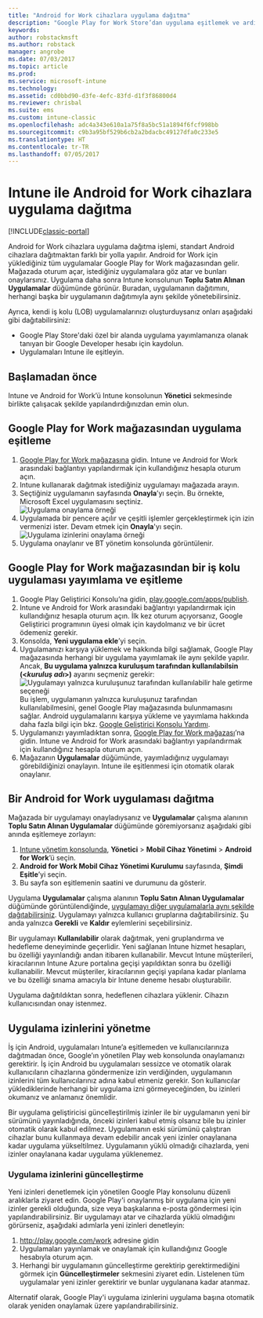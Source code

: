 ```yaml
---
title: "Android for Work cihazlara uygulama dağıtma"
description: "Google Play for Work Store’dan uygulama eşitlemek ve ardından Android for Work cihazlara dağıtmak için bu konuyu kullanın."
keywords: 
author: robstackmsft
ms.author: robstack
manager: angrobe
ms.date: 07/03/2017
ms.topic: article
ms.prod: 
ms.service: microsoft-intune
ms.technology: 
ms.assetid: cd0bbd90-d3fe-4efc-83fd-d1f3f86800d4
ms.reviewer: chrisbal
ms.suite: ems
ms.custom: intune-classic
ms.openlocfilehash: adc4a343e610a1a75f8a5bc51a1894f6fcf998bb
ms.sourcegitcommit: c9b3a95bf529b6cb2a2bdacbc49127dfa0c233e5
ms.translationtype: HT
ms.contentlocale: tr-TR
ms.lasthandoff: 07/05/2017
---
```

# <a name="how-to-deploy-apps-to-android-for-work-devices-with-intune"></a>Intune ile Android for Work cihazlara uygulama dağıtma

[!INCLUDE[classic-portal](../includes/classic-portal.md)]

Android for Work cihazlara uygulama dağıtma işlemi, standart Android cihazlara dağıtmaktan farklı bir yolla yapılır. Android for Work için yüklediğiniz tüm uygulamalar Google Play for Work mağazasından gelir. Mağazada oturum açar, istediğiniz uygulamalara göz atar ve bunları onaylarsınız.
Uygulama daha sonra Intune konsolunun **Toplu Satın Alınan Uygulamalar** düğümünde görünür. Buradan, uygulamanın dağıtımını, herhangi başka bir uygulamanın dağıtımıyla aynı şekilde yönetebilirsiniz.

Ayrıca, kendi iş kolu (LOB) uygulamalarınızı oluşturduysanız onları aşağıdaki gibi dağıtabilirsiniz:
- Google Play Store'daki özel bir alanda uygulama yayımlamanıza olanak tanıyan bir Google Developer hesabı için kaydolun.
- Uygulamaları Intune ile eşitleyin.

## <a name="before-you-start"></a>Başlamadan önce

Intune ve Android for Work’ü Intune konsolunun **Yönetici** sekmesinde birlikte çalışacak şekilde yapılandırdığınızdan emin olun.

## <a name="synchronize-an-app-from-the-google-play-for-work-store"></a>Google Play for Work mağazasından uygulama eşitleme


1. [Google Play for Work mağazasına](https://play.google.com/work) gidin. Intune ve Android for Work arasındaki bağlantıyı yapılandırmak için kullandığınız hesapla oturum açın.
2. Intune kullanarak dağıtmak istediğiniz uygulamayı mağazada arayın.
3. Seçtiğiniz uygulamanın sayfasında **Onayla**’yı seçin. Bu örnekte, Microsoft Excel uygulamasını seçtiniz.<br>
  ![Uygulama onaylama örneği](media/approve.png)
4. Uygulamada bir pencere açılır ve çeşitli işlemler gerçekleştirmek için izin vermenizi ister. Devam etmek için **Onayla**'yı seçin.<br>
  ![Uygulama izinlerini onaylama örneği](media/approve-app-permissions.png)
5. Uygulama onaylanır ve BT yönetim konsolunda görüntülenir.

## <a name="publish-then-synchronize-a-line-of-business-app-from-the-google-play-for-work-store"></a>Google Play for Work mağazasından bir iş kolu uygulaması yayımlama ve eşitleme

1. Google Play Geliştirici Konsolu’na gidin, [play.google.com/apps/publish](https://play.google.com/apps/publish).
2. Intune ve Android for Work arasındaki bağlantıyı yapılandırmak için kullandığınız hesapla oturum açın. İlk kez oturum açıyorsanız, Google Geliştirici programının üyesi olmak için kaydolmanız ve bir ücret ödemeniz gerekir.
3. Konsolda, **Yeni uygulama ekle**’yi seçin.
4. Uygulamanızı karşıya yüklemek ve hakkında bilgi sağlamak, Google Play mağazasında herhangi bir uygulama yayımlamak ile aynı şekilde yapılır. Ancak, **Bu uygulama yalnızca kuruluşum tarafından kullanılabilsin (<*kuruluş adı*>)** ayarını seçmeniz gerekir:<br>
  ![Uygulamayı yalnızca kuruluşunuz tarafından kullanılabilir hale getirme seçeneği](media/restrict.png)<br>
Bu işlem, uygulamanın yalnızca kuruluşunuz tarafından kullanılabilmesini, genel Google Play mağazasında bulunmamasını sağlar.
Android uygulamalarını karşıya yükleme ve yayımlama hakkında daha fazla bilgi için bkz. [Google Geliştirici Konsolu Yardımı](https://support.google.com/googleplay/android-developer/answer/113469).
5. Uygulamanızı yayımladıktan sonra, [Google Play for Work mağazası](https://play.google.com/work)’na gidin. Intune ve Android for Work arasındaki bağlantıyı yapılandırmak için kullandığınız hesapla oturum açın.
6. Mağazanın **Uygulamalar** düğümünde, yayımladığınız uygulamayı görebildiğinizi onaylayın. Intune ile eşitlenmesi için otomatik olarak onaylanır.

## <a name="deploy-an-android-for-work-app"></a>Bir Android for Work uygulaması dağıtma

Mağazada bir uygulamayı onayladıysanız ve **Uygulamalar** çalışma alanının **Toplu Satın Alınan Uygulamalar** düğümünde göremiyorsanız aşağıdaki gibi anında eşitlemeye zorlayın:

1. [Intune yönetim konsolunda](https://manage.microsoft.com), **Yönetici** > **Mobil Cihaz Yönetimi** > **Android for Work**’ü seçin.
2. **Android for Work Mobil Cihaz Yönetimi Kurulumu** sayfasında, **Şimdi Eşitle**’yi seçin.
3. Bu sayfa son eşitlemenin saatini ve durumunu da gösterir.

Uygulama **Uygulamalar** çalışma alanının **Toplu Satın Alınan Uygulamalar** düğümünde görüntülendiğinde, [uygulamayı diğer uygulamalarla aynı şekilde dağıtabilirsiniz](deploy-apps-in-microsoft-intune.md). Uygulamayı yalnızca kullanıcı gruplarına dağıtabilirsiniz. Şu anda yalnızca **Gerekli** ve **Kaldır** eylemlerini seçebilirsiniz.

Bir uygulamayı **Kullanılabilir** olarak dağıtmak, yeni gruplandırma ve hedefleme deneyiminde geçerlidir. Yeni sağlanan Intune hizmet hesapları, bu özelliği yayınlandığı andan itibaren kullanabilir. Mevcut Intune müşterileri, kiracılarının Intune Azure portalına geçişi yapıldıktan sonra bu özelliği kullanabilir. Mevcut müşteriler, kiracılarının geçişi yapılana kadar planlama ve bu özelliği sınama amacıyla bir Intune deneme hesabı oluşturabilir.

Uygulama dağıtıldıktan sonra, hedeflenen cihazlara yüklenir. Cihazın kullanıcısından onay istenmez.

## <a name="manage-app-permissions"></a>Uygulama izinlerini yönetme
İş için Android, uygulamaları Intune’a eşitlemeden ve kullanıcılarınıza dağıtmadan önce, Google’ın yönetilen Play web konsolunda onaylamanızı gerektirir.  İş için Android bu uygulamaları sessizce ve otomatik olarak kullanıcıların cihazlarına göndermenize izin verdiğinden, uygulamanın izinlerini tüm kullanıcılarınız adına kabul etmeniz gerekir.  Son kullanıcılar yüklediklerinde herhangi bir uygulama izni görmeyeceğinden, bu izinleri okumanız ve anlamanız önemlidir.

Bir uygulama geliştiricisi güncelleştirilmiş izinler ile bir uygulamanın yeni bir sürümünü yayınladığında, önceki izinleri kabul etmiş olsanız bile bu izinler otomatik olarak kabul edilmez. Uygulamanın eski sürümünü çalıştıran cihazlar bunu kullanmaya devam edebilir ancak yeni izinler onaylanana kadar uygulama yükseltilmez. Uygulamanın yüklü olmadığı cihazlarda, yeni izinler onaylanana kadar uygulama yüklenemez.

### <a name="how-to-update-app-permissions"></a>Uygulama izinlerini güncelleştirme

Yeni izinleri denetlemek için yönetilen Google Play konsolunu düzenli aralıklarla ziyaret edin. Google Play'i onaylanmış bir uygulama için yeni izinler gerekli olduğunda, size veya başkalarına e-posta göndermesi için yapılandırabilirsiniz. Bir uygulamayı atar ve cihazlarda yüklü olmadığını görürseniz, aşağıdaki adımlarla yeni izinleri denetleyin:

1. http://play.google.com/work adresine gidin
2. Uygulamaları yayınlamak ve onaylamak için kullandığınız Google hesabıyla oturum açın.
3. Herhangi bir uygulamanın güncelleştirme gerektirip gerektirmediğini görmek için **Güncelleştirmeler** sekmesini ziyaret edin.  Listelenen tüm uygulamalar yeni izinler gerektirir ve bunlar uygulanana kadar atanmaz.  

Alternatif olarak, Google Play'i uygulama izinlerini uygulama başına otomatik olarak yeniden onaylamak üzere yapılandırabilirsiniz. 
